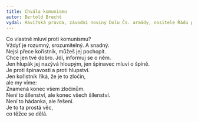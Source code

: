 ```yaml
---
title: Chvála komunismu
autor: Bertold Brecht
vydal: Havířská pravda, závodní noviny Dolu Čs. armády, nositele Řádu práce, Karviná 2, 1961
---
```

Co vlastně mluví proti komunismu?    
Vždyť je rozumný, srozumitelný. A snadný.   
Nejsi přece kořistník, můžeš jej pochopit.  
Chce jen tvé dobro. Jdi, informuj se o něm.   
Jen hlupák jej nazývá hloupým, jen špinavec mluví o špíně.  
Je proti špinavosti a proti hlupství.  
Jen kořistník říká, že je to zločin,  
ale my víme:    
Znamená konec všem zločinům.   
Není to šílenství, ale konec všech šílenství.   
Není to hádanka, ale řešení.   
Je to ta prostá věc,  
co těžce se dělá.